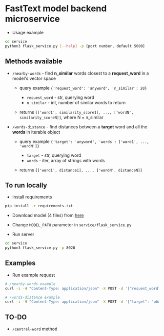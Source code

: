 # FastText model backend microservice

* Usage example
```bash
cd service
python3 flask_service.py [--help] -p [port number, default 5000]
```

## Methods available

- `/nearby-words` - find **n_similar** words closest to a **request_word** in a model's vector space
    * query example `{'request_word': 'anyword', 'n_similar': 20}`
        - `request_word` - str, querying word
        - `n_similar` - int, number of similar words to return

    * returns `[['word1', similarity_score1], ..., ['wordN', similarity_scoreN]]`, where N = n_similar

- `/words-distance` - find distances between a **target** word and all the **words** in iterable object
    * query example `{'target': 'anyword', 'words': ['word1', ..., 'wordN']}`
        - `target` - str, querying word
        - `words` - iter, array of strings with words

    * returns `[['word1', distance1], ..., ['wordN', distanceN]]`


## To run locally

* Install requirements
```bash
pip install -r requirements.txt
```

* Download model (4 files) from [here](https://yadi.sk/d/d1Zg8pd4hjfyaQ)

* Change `MODEL_PATH` parameter in `service/flask_service.py`

* Run server
```bash
cd service
python3 flask_service.py -p 8020
```


## Examples

* Run example request
```bash
# /nearby-words example
curl -i -H "Content-Type: application/json" -X POST -d '{"request_word": "пижама", "n_similar": 10}' 0.0.0.0:8020/nearby-words

# /words-distance example
curl -i -H "Content-Type: application/json" -X POST -d '{"target": "облако", "words": ["брюки", "кирпич", "голова"]}' 0.0.0.0:8020/words-distance
```

## TO-DO

*  `/central-word` method
